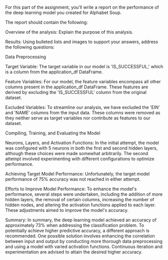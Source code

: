 For this part of the assignment, you’ll write a report on the performance of the deep learning model you created for Alphabet Soup.

The report should contain the following:

Overview of the analysis: Explain the purpose of this analysis.

Results: Using bulleted lists and images to support your answers, address the following questions:


Data Preprocessing

Target Variable:
The target variable in our model is 'IS_SUCCESSFUL,' which is a column from the application_df DataFrame.

Feature Variables:
For our model, the feature variables encompass all other columns present in the application_df DataFrame. These features are derived by excluding the 'IS_SUCCESSFUL' column from the original dataset.

Excluded Variables:
To streamline our analysis, we have excluded the 'EIN' and 'NAME' columns from the input data. These columns were removed as they neither serve as target variables nor contribute as features to our dataset.



Compiling, Training, and Evaluating the Model

Neurons, Layers, and Activation Functions:
In the initial attempt, the model was configured with 5 neurons in both the first and second hidden layers, although these choices were made somewhat arbitrarily. The second attempt involved experimenting with different configurations to optimize performance.

Achieving Target Model Performance:
Unfortunately, the target model performance of 75% accuracy was not reached in either attempt.

Efforts to Improve Model Performance:
To enhance the model's performance, several steps were undertaken, including the addition of more hidden layers, the removal of certain columns, increasing the number of hidden nodes, and altering the activation functions applied to each layer. These adjustments aimed to improve the model's accuracy.

Summary:
In summary, the deep learning model achieved an accuracy of approximately 73% when addressing the classification problem. To potentially achieve higher predictive accuracy, a different approach is recommended. One possible solution involves enhancing the correlation between input and output by conducting more thorough data preprocessing and using a model with varied activation functions. Continuous iteration and experimentation are advised to attain the desired higher accuracy.